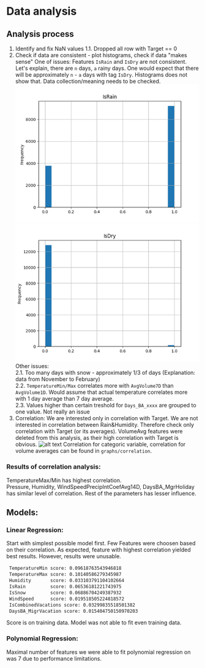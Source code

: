 # Data analysis

## Analysis process

1. Identify and fix NaN values
   1.1. Dropped all row with Target == 0
2. Check if data are consistent - plot histograms, check if data "makes sense"
   One of issues:
   Features `IsRain` and `IsDry` are not consistent. Let's explain, there are `n` days, `a` rainy days.
   One would expect that there will be approximately `n` - `a` days with tag `IsDry`.
   Histograms does not show that. Data collection/meaning needs to be checked.<br>
   ![alt text](graphs/feature_analysis/IsRain.png)
   ![alt text](graphs/feature_analysis/IsDry.png)<br>
   Other issues:<br> 2.1. Too many days with snow - approximately 1/3 of days (Explanation: data from November to February) <br>
   2.2. `TemperatureMin/Max` correlates more with `AvgVolume7D` than `AvgVolume1D`.
   Would assume that actual temperature correlates more with 1 day average than 7 day average. <br>
   2.3. Values higher than certain treshold for `Days_BA_xxxx` are grouped to one value. Not really an issue <br>
3. Correlation: We are interested only in correlation with Target. We are not interested in correlation between Rain&Humidity.
Therefore check only correlation with Target (or its averages).
   VolumeAvg features were deleted from this analysis, as their high correlation with Target is obvious.
   ![alt text](graphs/correlation_graph_Target.png)
   Correlation for categoric variable, correlation for volume averages can be found in `graphs/correlation`.
   
### Results of correlation analysis:
TemperatureMax/Min has highest correlation.  </br>
Pressure, Humidity, WindSpeedPrecipIntCoefAvg14D, DaysBA_MgrHoliday has similar level of correlation.
Rest of the parameters has lesser influence.


## Models:

### Linear Regression:
Start with simplest possible model first. Few Features were choosen based on their correlation.
As expected, feature with highest correlation yielded best results. However, results were unusable.
```
 TemperatureMin score: 0.09618763543946818
 TemperatureMax score: 0.10140586279345987
 Humidity       score: 0.033103791104102664
 IsRain         score: 0.06536181221743975
 IsSnow         score: 0.06886704249387932
 WindSpeed      score: 0.019518505224818572
 IsCombinedVacations score: 0.03299835518501382
 DaysBA_MigrVacation score: 0.015404750150970203
```
Score is on training data. Model was not able to fit even training data.

### Polynomial Regression:

Maximal number of features we were able to fit polynomial regression on was 7 due to performance limitations.
